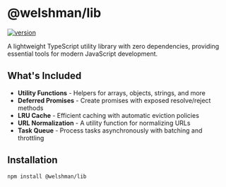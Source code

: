 # @welshman/lib

[![version](https://badgen.net/npm/v/@welshman/lib)](https://npmjs.com/package/@welshman/lib)

A lightweight TypeScript utility library with zero dependencies, providing essential tools for modern JavaScript development.

## What's Included

- **Utility Functions** - Helpers for arrays, objects, strings, and more
- **Deferred Promises** - Create promises with exposed resolve/reject methods
- **LRU Cache** - Efficient caching with automatic eviction policies
- **URL Normalization** - A utility function for normalizing URLs
- **Task Queue** - Process tasks asynchronously with batching and throttling

## Installation

```bash
npm install @welshman/lib
```

